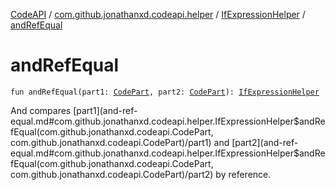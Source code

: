 [CodeAPI](../../index.md) / [com.github.jonathanxd.codeapi.helper](../index.md) / [IfExpressionHelper](index.md) / [andRefEqual](.)

# andRefEqual

`fun andRefEqual(part1: `[`CodePart`](../../com.github.jonathanxd.codeapi/-code-part/index.md)`, part2: `[`CodePart`](../../com.github.jonathanxd.codeapi/-code-part/index.md)`): `[`IfExpressionHelper`](index.md)

And compares [part1](and-ref-equal.md#com.github.jonathanxd.codeapi.helper.IfExpressionHelper$andRefEqual(com.github.jonathanxd.codeapi.CodePart, com.github.jonathanxd.codeapi.CodePart)/part1) and [part2](and-ref-equal.md#com.github.jonathanxd.codeapi.helper.IfExpressionHelper$andRefEqual(com.github.jonathanxd.codeapi.CodePart, com.github.jonathanxd.codeapi.CodePart)/part2) by reference.

